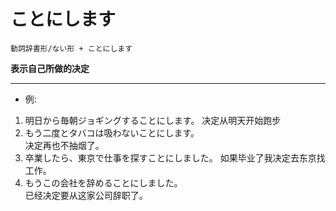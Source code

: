 # ことにします
```
動詞辞書形/ない形 + ことにします
```
**表示自己所做的决定**
****
* 例:  
1. 明日から毎朝ジョギングすることにします。 
决定从明天开始跑步
2. もう二度とタバコは吸わないことにします。  
决定再也不抽烟了。
3. 卒業したら、東京で仕事を探すことにしました。
如果毕业了我决定去东京找工作。
4. もうこの会社を辞めることにしました。  
已经决定要从这家公司辞职了。
